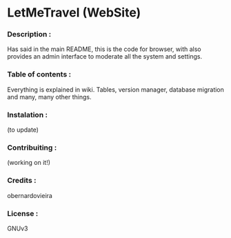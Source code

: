 # LetMeTravel (WebSite)

### Description :
Has said in the main README, this is the code for browser, with also provides an admin interface to moderate all the system and settings.

### Table of contents :
Everything is explained in wiki. Tables, version manager, database migration and many, many other things.

### Instalation :
(to update)

### Contribuiting :
(working on it!)

### Credits :
obernardovieira

### License :
GNUv3
